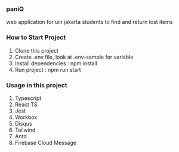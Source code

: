 ### paniQ

web application for uin jakarta students to find and return lost items

### How to Start Project

1. Clone this project
2. Create .env file, look at .env-sample for variable
3. Install dependencies : npm install
4. Run project : npm run start

### Usage in this project

1. Typescript
2. React TS
3. Jest
4. Workbox
5. Disqus
6. Tailwind
7. Antd
8. Firebase Cloud Message
